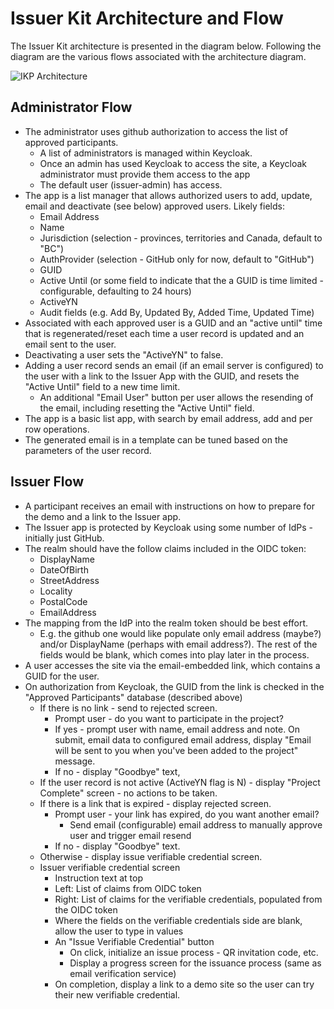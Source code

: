 # Issuer Kit Architecture and Flow

The Issuer Kit architecture is presented in the diagram below. Following the diagram are the various flows associated with the architecture diagram.

![IKP Architecture](http://www.plantuml.com/plantuml/proxy?src=https://raw.githubusercontent.com/swcurran/issuer-kit/master/docs/architecture_and_flow.puml)

## Administrator Flow

* The administrator uses github authorization to access the list of approved participants.
  * A list of administrators is managed within Keycloak.
  * Once an admin has used Keycloak to access the site, a Keycloak administrator must provide them access to the app
  * The default user (issuer-admin) has access.
* The app is a list manager that allows authorized users to add, update, email and deactivate (see below) approved users. Likely fields:
  * Email Address
  * Name
  * Jurisdiction (selection - provinces, territories and Canada, default to "BC")
  * AuthProvider (selection - GitHub only for now, default to "GitHub")
  * GUID
  * Active Until (or some field to indicate that the a GUID is time limited - configurable, defaulting to 24 hours)
  * ActiveYN
  * Audit fields (e.g. Add By, Updated By, Added Time, Updated Time)
* Associated with each approved user is a GUID and an "active until" time that is regenerated/reset each time a user record is updated and an email sent to the user.
* Deactivating a user sets the "ActiveYN" to false.
* Adding a user record sends an email (if an email server is configured) to the user with a link to the Issuer App with the GUID, and resets the "Active Until" field to a new time limit.
  * An additional "Email User" button per user allows the resending of the email, including resetting the "Active Until" field.
* The app is a basic list app, with search by email address, add and per row operations.
* The generated email is in a template can be tuned based on the parameters of the user record.
  
## Issuer Flow

* A participant receives an email with instructions on how to prepare for the demo and a link to the Issuer app.
* The Issuer app is protected by Keycloak using some number of IdPs - initially just GitHub.
* The realm should have the follow claims included in the OIDC token:
  * DisplayName
  * DateOfBirth
  * StreetAddress
  * Locality
  * PostalCode
  * EmailAddress
* The mapping from the IdP into the realm token should be best effort.
  * E.g. the github one would like populate only email address (maybe?) and/or DisplayName (perhaps with email address?). The rest of the fields would be blank, which comes into play later in the process.
* A user accesses the site via the email-embedded link, which contains a GUID for the user.
* On authorization from Keycloak, the GUID from the link is checked in the "Approved Participants" database (described above)
  * If there is no link - send to rejected screen.
    * Prompt user - do you want to participate in the project?
    * If yes - prompt user with name, email address and note. On submit, email data to configured email address, display "Email will be sent to you when you've been added to the project" message.
    * If no - display "Goodbye" text,
  * If the user record is not active (ActiveYN flag is N) - display "Project Complete" screen - no actions to be taken.
  * If there is a link that is expired - display rejected screen.
    * Prompt user - your link has expired, do you want another email?
      * Send email (configurable) email address to manually approve user and trigger email resend
    * If no - display  "Goodbye" text.
  * Otherwise - display issue verifiable credential screen.
  * Issuer verifiable credential screen
    * Instruction text at top
    * Left: List of claims from OIDC token
    * Right: List of claims for the verifiable credentials, populated from the OIDC token
    * Where the fields on the verifiable credentials side are blank, allow the user to type in values
    * An "Issue Verifiable Credential" button
      * On click, initialize an issue process - QR invitation code, etc.
      * Display a progress screen for the issuance process (same as email verification service)
    * On completion, display a link to a demo site so the user can try their new verifiable credential.

